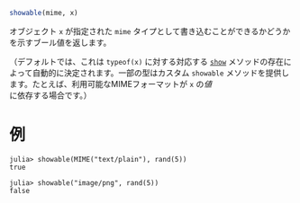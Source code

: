 ```julia
showable(mime, x)
```

オブジェクト `x` が指定された `mime` タイプとして書き込むことができるかどうかを示すブール値を返します。

（デフォルトでは、これは `typeof(x)` に対する対応する [`show`](@ref) メソッドの存在によって自動的に決定されます。一部の型はカスタム `showable` メソッドを提供します。たとえば、利用可能なMIMEフォーマットが `x` の*値*に依存する場合です。）

# 例

```jldoctest
julia> showable(MIME("text/plain"), rand(5))
true

julia> showable("image/png", rand(5))
false
```
